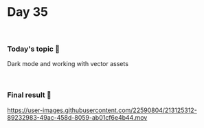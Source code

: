 # Day 35

&nbsp;

### Today's topic 🎯
Dark mode and working with vector assets

&nbsp;

### Final result 🎉
https://user-images.githubusercontent.com/22590804/213125312-89232983-49ac-458d-8059-ab01cf6e4b44.mov
